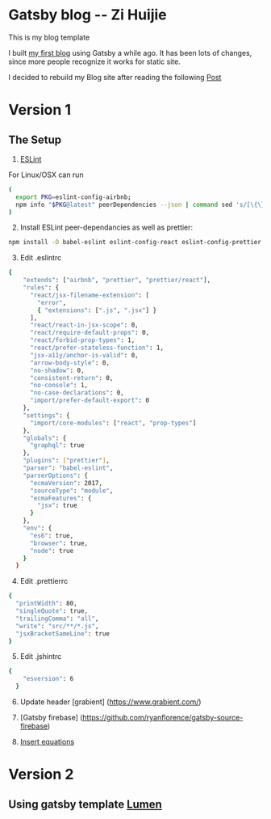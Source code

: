 # Gatsby blog -- Zi Huijie

This is my blog template

I built [my first blog](https://zihuijie-9d809.firebaseapp.com/) using Gatsby a while ago. It has been lots of changes, since more people recognize it works for static site. 


I decided to rebuild my Blog site after reading the following [Post](https://medium.com/@UnicornAgency/jamstack-pwa-lets-build-a-polling-app-with-gatsby-js-firebase-and-styled-components-pt-1-78a03a633092)

# Version 1

## The Setup

1. [ESLint](https://www.npmjs.com/package/eslint-config-airbnb)

For Linux/OSX can run

```sh
(
  export PKG=eslint-config-airbnb;
  npm info "$PKG@latest" peerDependencies --json | command sed 's/[\{\},]//g ; s/: /@/g' | xargs npm install --save-dev "$PKG@latest"
)
```

2. Install ESLint peer-dependancies as well as prettier:

``` sh
npm install -D babel-eslint eslint-config-react eslint-config-prettier eslint-plugin-prettier prettier
```

3. Edit .eslintrc

``` sh
{
    "extends": ["airbnb", "prettier", "prettier/react"],
    "rules": {
      "react/jsx-filename-extension": [
        "error",
        { "extensions": [".js", ".jsx"] }
      ],
      "react/react-in-jsx-scope": 0,
      "react/require-default-props": 0,
      "react/forbid-prop-types": 1,
      "react/prefer-stateless-function": 1,
      "jsx-a11y/anchor-is-valid": 0,
      "arrow-body-style": 0,
      "no-shadow": 0,
      "consistent-return": 0,
      "no-console": 1,
      "no-case-declarations": 0,
      "import/prefer-default-export": 0
    },
    "settings": {
      "import/core-modules": ["react", "prop-types"]
    },
    "globals": {
      "graphql": true
    },
    "plugins": ["prettier"],
    "parser": "babel-eslint",
    "parserOptions": {
      "ecmaVersion": 2017,
      "sourceType": "module",
      "ecmaFeatures": {
        "jsx": true
      }
    },
    "env": {
      "es6": true,
      "browser": true,
      "node": true
    }
  }
  ```
4. Edit .prettierrc

``` sh
{
  "printWidth": 80,
  "singleQuote": true,
  "trailingComma": "all",
  "write": "src/**/*.js",
  "jsxBracketSameLine": true
}
```

5. Edit .jshintrc

``` sh
{
    "esversion": 6
  }
```

6. Update header [grabient] (https://www.grabient.com/)

7. [Gatsby firebase] (https://github.com/ryanflorence/gatsby-source-firebase)

8. [Insert equations](https://using-remark.gatsbyjs.org/katex/)

# Version 2

## Using gatsby template [Lumen](https://github.com/alxshelepenok/gatsby-starter-lumen)
